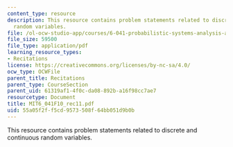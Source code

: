 ```yaml
---
content_type: resource
description: This resource contains problem statements related to discrete and continuous
  random variables.
file: /ol-ocw-studio-app/courses/6-041-probabilistic-systems-analysis-and-applied-probability-fall-2010/55a05f2ff5cd9573508f64bb051d9b0b_MIT6_041F10_rec11.pdf
file_size: 59500
file_type: application/pdf
learning_resource_types:
- Recitations
license: https://creativecommons.org/licenses/by-nc-sa/4.0/
ocw_type: OCWFile
parent_title: Recitations
parent_type: CourseSection
parent_uid: 61319af1-4f0c-da08-892b-a16f98cc7ae7
resourcetype: Document
title: MIT6_041F10_rec11.pdf
uid: 55a05f2f-f5cd-9573-508f-64bb051d9b0b
---
```

This resource contains problem statements related to discrete and continuous random variables.